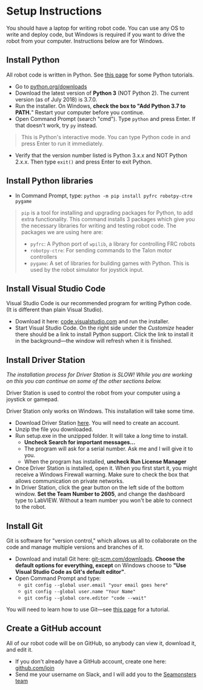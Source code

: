 # Setup Instructions

You should have a laptop for writing robot code. You can use any OS to write and deploy code, but Windows is required if you want to drive the robot from your computer. Instructions below are for Windows.

## Install Python

All robot code is written in Python. See [this page](../learn-python) for some Python tutorials.

- Go to [python.org/downloads](https://www.python.org/downloads/)
- Download the latest version of **Python 3** (NOT Python 2). The current version (as of July 2018) is 3.7.0.
- Run the installer. On Windows, **check the box to "Add Python 3.7 to PATH.**" Restart your computer before you continue.
- Open Command Prompt (search "cmd"). Type `python` and press Enter. If that doesn't work, try `py` instead.

> This is Python's interactive mode. You can type Python code in and press Enter to run it immediately.

- Verify that the version number listed is Python 3.x.x and NOT Python 2.x.x. Then type `exit()` and press Enter to exit Python.

## Install Python libraries

- In Command Prompt, type: `python -m pip install pyfrc robotpy-ctre pygame`

> `pip` is a tool for installing and upgrading packages for Python, to add extra functionality. This command installs 3 packages which give you the necessary libraries for writing and testing robot code. The packages we are using here are:
> - `pyfrc`: A Python port of `wpilib`, a library for controlling FRC robots
> - `robotpy-ctre`: For sending commands to the Talon motor controllers
> - `pygame`: A set of libraries for building games with Python. This is used by the robot simulator for joystick input.

## Install Visual Studio Code

Visual Studio Code is our recommended program for writing Python code. (It is different than plain Visual Studio).

- Download it here: [code.visualstudio.com](https://code.visualstudio.com/) and run the installer.
- Start Visual Studio Code. On the right side under the *Customize* header there should be a link to install Python support. Click the link to install it in the background&mdash;the window will refresh when it is finished.


## Install Driver Station

*The installation process for Driver Station is SLOW! While you are working on this you can continue on some of the other sections below.*

Driver Station is used to control the robot from your computer using a joystick or gamepad.

Driver Station only works on Windows. This installation will take some time.

- Download Driver Station [here](http://www.ni.com/download/first-robotics-software-2017/7183/en/). You will need to create an account.
- Unzip the file you downloaded.
- Run setup.exe in the unzipped folder. It will take a *long* time to install.
    - **Uncheck Search for important messages...**
    - The program will ask for a serial number. Ask me and I will give it to you.
    - When the program has installed, **uncheck Run License Manager**
- Once Driver Station is installed, open it. When you first start it, you might receive a Windows Firewall warning. Make sure to check the box that allows communication on private networks.
- In Driver Station, click the gear button on the left side of the bottom window. **Set the Team Number to 2605**, and change the dashboard type to LabVIEW. Without a team number you won't be able to connect to the robot.

## Install Git

Git is software for "version control," which allows us all to collaborate on the code and manage multiple versions and branches of it.

- Download and install Git here: [git-scm.com/downloads](https://git-scm.com/downloads). **Choose the default options for everything, except** on Windows choose to **"Use Visual Studio Code as Git's default editor"**.
- Open Command Prompt and type:
    - `git config --global user.email "your email goes here"`
    - `git config --global user.name "Your Name"`
    - `git config --global core.editor "code --wait"`

You will need to learn how to use Git&mdash;see [this page](../git) for a tutorial.

## Create a GitHub account

All of our robot code will be on GitHub, so anybody can view it, download it, and edit it.

- If you don't already have a GitHub account, create one here: [github.com/join](https://github.com/join)
- Send me your username on Slack, and I will add you to the [Seamonsters team](https://github.com/seamonsters-2605/)
